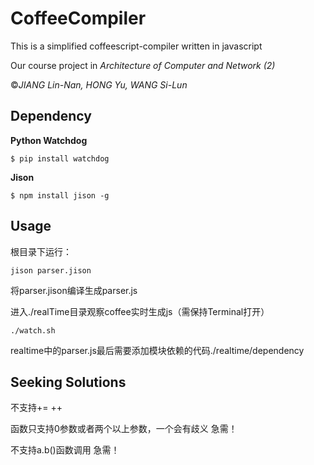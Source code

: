 CoffeeCompiler
==============

This is a simplified coffeescript-compiler written in javascript

Our course project in *Architecture of Computer and Network (2)*

&copy;*JIANG Lin-Nan, HONG Yu, WANG Si-Lun*

## Dependency

**Python Watchdog**
```shell
$ pip install watchdog
```
**Jison**
```shell
$ npm install jison -g
```

## Usage
根目录下运行：
```shell
jison parser.jison
```
将parser.jison编译生成parser.js

进入./realTime目录观察coffee实时生成js（需保持Terminal打开）
```shell
./watch.sh
```
realtime中的parser.js最后需要添加模块依赖的代码./realtime/dependency

## Seeking Solutions
不支持+= ++

函数只支持0参数或者两个以上参数，一个会有歧义 急需！

不支持a.b()函数调用 急需！

